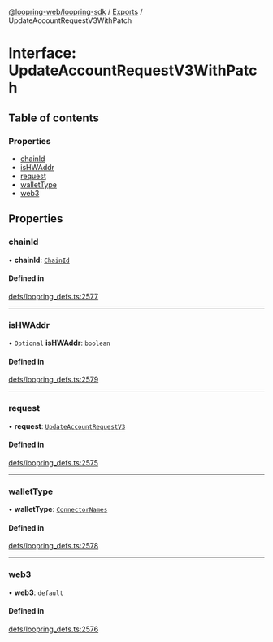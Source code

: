[@loopring-web/loopring-sdk](../README.md) / [Exports](../modules.md) / UpdateAccountRequestV3WithPatch

# Interface: UpdateAccountRequestV3WithPatch

## Table of contents

### Properties

- [chainId](UpdateAccountRequestV3WithPatch.md#chainid)
- [isHWAddr](UpdateAccountRequestV3WithPatch.md#ishwaddr)
- [request](UpdateAccountRequestV3WithPatch.md#request)
- [walletType](UpdateAccountRequestV3WithPatch.md#wallettype)
- [web3](UpdateAccountRequestV3WithPatch.md#web3)

## Properties

### chainId

• **chainId**: [`ChainId`](../enums/ChainId.md)

#### Defined in

[defs/loopring_defs.ts:2577](https://github.com/Loopring/loopring_sdk/blob/427d9da/src/defs/loopring_defs.ts#L2577)

___

### isHWAddr

• `Optional` **isHWAddr**: `boolean`

#### Defined in

[defs/loopring_defs.ts:2579](https://github.com/Loopring/loopring_sdk/blob/427d9da/src/defs/loopring_defs.ts#L2579)

___

### request

• **request**: [`UpdateAccountRequestV3`](UpdateAccountRequestV3.md)

#### Defined in

[defs/loopring_defs.ts:2575](https://github.com/Loopring/loopring_sdk/blob/427d9da/src/defs/loopring_defs.ts#L2575)

___

### walletType

• **walletType**: [`ConnectorNames`](../enums/ConnectorNames.md)

#### Defined in

[defs/loopring_defs.ts:2578](https://github.com/Loopring/loopring_sdk/blob/427d9da/src/defs/loopring_defs.ts#L2578)

___

### web3

• **web3**: `default`

#### Defined in

[defs/loopring_defs.ts:2576](https://github.com/Loopring/loopring_sdk/blob/427d9da/src/defs/loopring_defs.ts#L2576)

